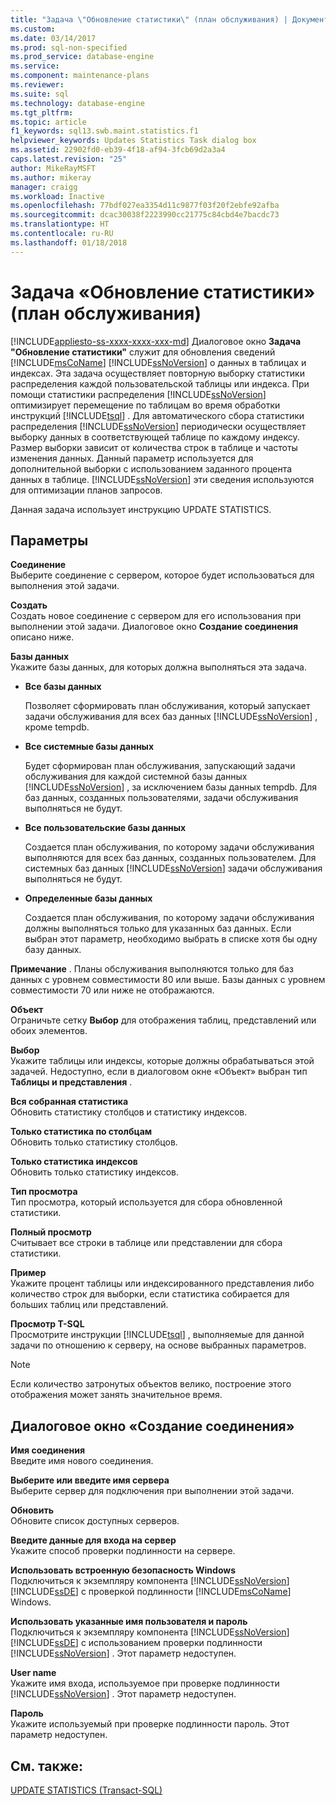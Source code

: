 ```yaml
---
title: "Задача \"Обновление статистики\" (план обслуживания) | Документация Майкрософт"
ms.custom: 
ms.date: 03/14/2017
ms.prod: sql-non-specified
ms.prod_service: database-engine
ms.service: 
ms.component: maintenance-plans
ms.reviewer: 
ms.suite: sql
ms.technology: database-engine
ms.tgt_pltfrm: 
ms.topic: article
f1_keywords: sql13.swb.maint.statistics.f1
helpviewer_keywords: Updates Statistics Task dialog box
ms.assetid: 22902fd0-eb39-4f18-af94-3fcb69d2a3a4
caps.latest.revision: "25"
author: MikeRayMSFT
ms.author: mikeray
manager: craigg
ms.workload: Inactive
ms.openlocfilehash: 77bdf027ea3354d11c9877f03f20f2ebfe92afba
ms.sourcegitcommit: dcac30038f2223990cc21775c84cbd4e7bacdc73
ms.translationtype: HT
ms.contentlocale: ru-RU
ms.lasthandoff: 01/18/2018
---
```

# <a name="update-statistics-task-maintenance-plan"></a>Задача «Обновление статистики» (план обслуживания)
[!INCLUDE[appliesto-ss-xxxx-xxxx-xxx-md](../../includes/appliesto-ss-xxxx-xxxx-xxx-md.md)] Диалоговое окно **Задача "Обновление статистики"** служит для обновления сведений [!INCLUDE[msCoName](../../includes/msconame-md.md)] [!INCLUDE[ssNoVersion](../../includes/ssnoversion-md.md)] о данных в таблицах и индексах. Эта задача осуществляет повторную выборку статистики распределения каждой пользовательской таблицы или индекса. При помощи статистики распределения [!INCLUDE[ssNoVersion](../../includes/ssnoversion-md.md)] оптимизирует перемещение по таблицам во время обработки инструкций [!INCLUDE[tsql](../../includes/tsql-md.md)] . Для автоматического сбора статистики распределения [!INCLUDE[ssNoVersion](../../includes/ssnoversion-md.md)] периодически осуществляет выборку данных в соответствующей таблице по каждому индексу. Размер выборки зависит от количества строк в таблице и частоты изменения данных. Данный параметр используется для дополнительной выборки с использованием заданного процента данных в таблице. [!INCLUDE[ssNoVersion](../../includes/ssnoversion-md.md)] эти сведения используются для оптимизации планов запросов.  
  
 Данная задача использует инструкцию UPDATE STATISTICS.  
  
## <a name="options"></a>Параметры  
 **Соединение**  
 Выберите соединение с сервером, которое будет использоваться для выполнения этой задачи.  
  
 **Создать**  
 Создать новое соединение с сервером для его использования при выполнении этой задачи. Диалоговое окно **Создание соединения** описано ниже.  
  
 **Базы данных**  
 Укажите базы данных, для которых должна выполняться эта задача.  
  
-   **Все базы данных**  
  
     Позволяет сформировать план обслуживания, который запускает задачи обслуживания для всех баз данных [!INCLUDE[ssNoVersion](../../includes/ssnoversion-md.md)] , кроме tempdb.  
  
-   **Все системные базы данных**  
  
     Будет сформирован план обслуживания, запускающий задачи обслуживания для каждой системной базы данных [!INCLUDE[ssNoVersion](../../includes/ssnoversion-md.md)] , за исключением базы данных tempdb. Для баз данных, созданных пользователями, задачи обслуживания выполняться не будут.  
  
-   **Все пользовательские базы данных**  
  
     Создается план обслуживания, по которому задачи обслуживания выполняются для всех баз данных, созданных пользователем. Для системных баз данных [!INCLUDE[ssNoVersion](../../includes/ssnoversion-md.md)] задачи обслуживания выполняться не будут.  
  
-   **Определенные базы данных**  
  
     Создается план обслуживания, по которому задачи обслуживания должны выполняться только для указанных баз данных. Если выбран этот параметр, необходимо выбрать в списке хотя бы одну базу данных.  
  
 **Примечание** .   Планы обслуживания выполняются только для баз данных с уровнем совместимости 80 или выше. Базы данных с уровнем совместимости 70 или ниже не отображаются.  
  
 **Объект**  
 Ограничьте сетку **Выбор** для отображения таблиц, представлений или обоих элементов.  
  
 **Выбор**  
 Укажите таблицы или индексы, которые должны обрабатываться этой задачей. Недоступно, если в диалоговом окне «Объект» выбран тип **Таблицы и представления** .  
  
 **Вся собранная статистика**  
 Обновить статистику столбцов и статистику индексов.  
  
 **Только статистика по столбцам**  
 Обновить только статистику столбцов.  
  
 **Только статистика индексов**  
 Обновить только статистику индексов.  
  
 **Тип просмотра**  
 Тип просмотра, который используется для сбора обновленной статистики.  
  
 **Полный просмотр**  
 Считывает все строки в таблице или представлении для сбора статистики.  
  
 **Пример**  
 Укажите процент таблицы или индексированного представления либо количество строк для выборки, если статистика собирается для больших таблиц или представлений.  
  
 **Просмотр T-SQL**  
 Просмотрите инструкции [!INCLUDE[tsql](../../includes/tsql-md.md)] , выполняемые для данной задачи по отношению к серверу, на основе выбранных параметров.  
  
> [!NOTE]  
>  Если количество затронутых объектов велико, построение этого отображения может занять значительное время.  
  
## <a name="new-connection-dialog-box"></a>Диалоговое окно «Создание соединения»  
 **Имя соединения**  
 Введите имя нового соединения.  
  
 **Выберите или введите имя сервера**  
 Выберите сервер для подключения при выполнении этой задачи.  
  
 **Обновить**  
 Обновите список доступных серверов.  
  
 **Введите данные для входа на сервер**  
 Укажите способ проверки подлинности на сервере.  
  
 **Использовать встроенную безопасность Windows**  
 Подключиться к экземпляру компонента [!INCLUDE[ssNoVersion](../../includes/ssnoversion-md.md)] [!INCLUDE[ssDE](../../includes/ssde-md.md)] c проверкой подлинности [!INCLUDE[msCoName](../../includes/msconame-md.md)] Windows.  
  
 **Использовать указанные имя пользователя и пароль**  
 Подключиться к экземпляру компонента [!INCLUDE[ssNoVersion](../../includes/ssnoversion-md.md)] [!INCLUDE[ssDE](../../includes/ssde-md.md)] с использованием проверки подлинности [!INCLUDE[ssNoVersion](../../includes/ssnoversion-md.md)] . Этот параметр недоступен.  
  
 **User name**  
 Укажите имя входа, используемое при проверке подлинности [!INCLUDE[ssNoVersion](../../includes/ssnoversion-md.md)] . Этот параметр недоступен.  
  
 **Пароль**  
 Укажите используемый при проверке подлинности пароль. Этот параметр недоступен.  
  
## <a name="see-also"></a>См. также:  
 [UPDATE STATISTICS (Transact-SQL)](../../t-sql/statements/update-statistics-transact-sql.md)  
  
  
